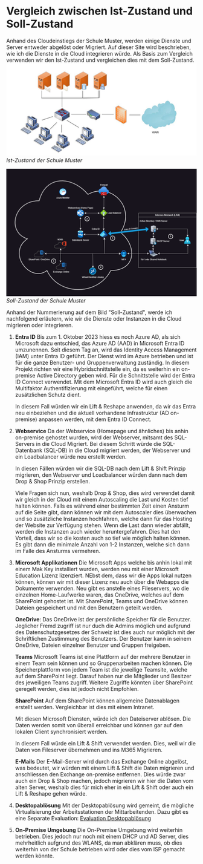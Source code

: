 # Vergleich zwischen Ist-Zustand und Soll-Zustand

Anhand des Cloudeinstiegs der Schule Muster, werden einige Dienste und Server entweder abgelöst oder Migriert. 
Auf dieser Site wird  beschrieben, wie ich die Dienste in die Cloud integrieren würde. 
Als Basis zum Vergleich verwenden wir den Ist-Zustand und vergleichen dies mit dem Soll-Zustand. 
![Ist-Zustand](../02_Planung/Images/Logisches_Netzwerk_ist-Zustand_Semesterarbeit_1.png) 
*Ist-Zustand der Schule Muster*


![Soll-Zustand](../03_Entscheidung/Images/Logisches_Netzwerk_soll-Zustand_Entscheidung_Semesterarbeit_1.png)
*Soll-Zustand der Schule Muster*

Anhand der Nummerierung auf dem Bild "Soll-Zustand", werde ich nachfolgend erläutern, wie wir die Dienste oder Instanzen in die Cloud migrieren oder integrieren. 

1. **Entra ID**
   Bis zum 1. Oktober 2023 hiess es noch Azure AD, als sich Microsoft dazu entschied, das Azure AD (AAD) in Microsoft Entra ID umzunennen. 
   Seit diesem Tag an, wird das Identity Access Management (IAM) unter Entra ID geführt. 
   Der Dienst wird im Azure betrieben und ist für die ganze Benutzer- und Gruppenverwaltung zuständig. 
   In diesem Projekt richten wir eine Hybridschnittstelle ein, da es weiterhin ein on-premise Active Directory geben wird. 
   Für die Schnittstelle wird der Entra ID Connect verwendet. 
   Mit dem Microsoft Entra ID wird auch gleich die Multifaktor Authentifizierung mit eingeführt, welche für einen zusätzlichen Schutz dient. 
   
   In diesem Fall würden wir ein Lift & Reshape anwenden, da wir das Entra neu einbeziehen und die aktuell vorhandene Infrastruktur (AD on-premise) anpassen werden, mit dem Entra ID Connect. 

2. **Webservice**
   Da der Webservice (Homepage und ähnliches) bis anhin on-premise gehostet wurden, wird der Webserver, mitsamt des SQL-Servers in die Cloud Migriert. 
   Bei diesem Schritt würde die SQL-Datenbank (SQL-DB) in die Cloud migriert werden, der Webserver und ein Loadbalancer würde neu erstellt werden. 
   
   In diesen Fällen würden wir die SQL-DB nach dem Lift & Shift Prinzip migrieren, den Webserver und Loadbalancer würden dann nach dem Drop & Shop Prinzip erstellen. 
   
   Viele Fragen sich nun, weshalb Drop & Shop, dies wird verwendet damit wir gleich in der Cloud mit einem Autoscaling die Last und Kosten tief halten können. Falls es während einer bestimmten Zeit einen Ansturm auf die Seite gibt, dann können wir mit dem Autoscaler dies überwachen und so zusätzliche Instanzen hochfahren, welche dann für das Hosting der Website zur Verfügung stehen. 
   Wenn die Last dann wieder abfällt, werden die Instanzen auch wieder heruntergefahren. 
   Dies hat den Vorteil, dass wir so die kosten auch so tief wie möglich halten können. 
   Es gibt dann die minimale Anzahl von 1-2 Instanzen, welche sich dann im Falle des Ansturms vermehren. 
   
3. **Microsoft Applikationen**
   Die Microsoft Apps welche bis anhin lokal mit einem Mak Key installiert wurden, werden neu mit einer Microsoft Education Lizenz lizenziert. NEbst dem, dass wir die Apps lokal nutzen können, können wir mit dieser Lizenz neu auch über die Webapps die Dokumente verwenden. 
   Neu gibt es anstelle eines Fileservers, wo die einzelnen Home-Laufwerke waren, das OneDrive, welches auf dem SharePoint gehostet ist. 
   Mit SharePoint, Teams und OneDrive können Dateien gespeichert und mit den Benutzern geteilt werden.
   
   **OneDrive**: 
   Das OneDrive ist der persönliche Speicher für die Benutzer. Jeglicher Fremd zugriff ist nur duch die Admins möglich und aufgrund des Datenschutzgesetzes der Schweiz ist dies auch nur möglich mit der Schriftlichen Zustimmung des Benutzers. 
   Der Benutzer kann in seinem OneDrive, Dateien einzelner Benutzer und Gruppen freigeben.
   
   **Teams**
   Microsoft Teams ist eine Plattform auf der mehrere Benutzer in einem Team sein können und so Gruppenarbeiten machen können. 
   Die Speicherplattform von jedem Team ist die jeweilige Teamsite, welche auf dem SharePoint liegt. 
   Darauf haben nur die Mitglieder und Besitzer des jeweiligen Teams zugriff. 
   Weitere Zugriffe könnten über SharePoint geregelt werden, dies ist jedoch nicht Empfohlen. 
   
   **SharePoint** 
   Auf dem SharePoint können allgemeine Datenablagen erstellt werden. 
   Vergleichbar ist dies mit einem Intranet. 
      
   Mit diesen Microsoft Diensten, würde ich den Dateiserver ablösen. 
   Die Daten werden somit von überall erreichbar und können gar auf den lokalen Client synchronisiert werden. 
   
   In diesem Fall würde ein Lift & Shift verwendet werden. Dies, weil wir die Daten von Fileserver übernehmen und ins M365 Migrieren.
   
   **E-Mails**
   Der E-Mail-Server wird durch das Exchange Online abgelöst, was bedeutet, wir würden mit einem Lift & Shift die Daten migrieren und anschliessen den Exchange on-premise entfernen. 
   Dies würde zwar auch ein Drop & Shop machen, jedoch migrieren wir hier die Daten vom alten Server, weshalb dies für mich eher in ein Lift & Shift oder auch ein Lift & Reshape gehen würde.
   
4. **Desktopablösung**
   Mit der Desktopablösung wird gemeint, die mögliche Virtualisierung der Arbeitsstationen der Mittarbeitenden. 
   Dazu gibt es eine Separate Evaluation:
   [Evaluation Desktopablösung](./Desktopreplacement.md)  

5. **On-Premise Umgebung** 
   Die On-Premise Umgebung wird weiterhin betrieben.
   Dies jedoch nur noch mit einem DHCP und AD Server, dies mehrheitlich aufgrund des WLANS, da man abklären muss, ob dies weiterhin von der Schule betrieben wird oder dies vom ISP gemacht werden könnte. 
   
   
   
   